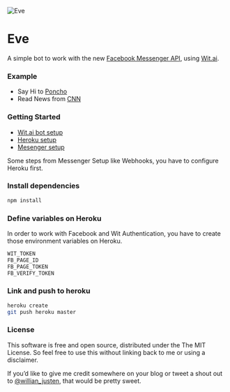 ![Eve](https://raw.githubusercontent.com/willianjusten/eve/master/eve.jpg)

# Eve

A simple bot to work with the new [Facebook Messenger API](https://messengerplatform.fb.com/), using [Wit.ai](https://wit.ai).

### Example

- Say Hi to [Poncho](https://m.me/hiponcho)
- Read News from [CNN](https://m.me/CNN)

### Getting Started

- [Wit.ai bot setup](https://wit.ai/docs/quickstart)
- [Heroku setup](https://devcenter.heroku.com/articles/getting-started-with-nodejs#introduction)
- [Mesenger setup](https://developers.facebook.com/docs/messenger-platform/quickstart)

Some steps from Messenger Setup like Webhooks, you have to configure Heroku first.

### Install dependencies

```sh
npm install
```

### Define variables on Heroku

In order to work with Facebook and Wit Authentication, you have to create those environment variables on Heroku.

```sh
WIT_TOKEN
FB_PAGE_ID
FB_PAGE_TOKEN
FB_VERIFY_TOKEN
```

### Link and push to heroku

```sh
heroku create
git push heroku master
```

### License

This software is free and open source, distributed under the The MIT License. So feel free to use this without linking back to me or using a disclaimer.

If you’d like to give me credit somewhere on your blog or tweet a shout out to [@willian_justen](https://twitter.com/willian_justen), that would be pretty sweet.
